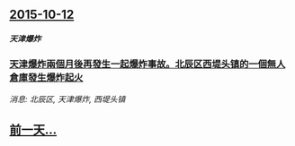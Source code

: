 ## [2015-10-12](/news/2015/10/12/index.md)

##### 天津爆炸
### [天津爆炸兩個月後再發生一起爆炸事故。北辰区西堤头镇的一個無人倉庫發生爆炸起火](/news/2015/10/12/天津爆炸兩個月後再發生一起爆炸事故-北辰区西堤头镇的一個無人倉庫發生爆炸起火.md)
_消息: 北辰区, 天津爆炸, 西堤头镇_

## [前一天...](/news/2015/10/11/index.md)


